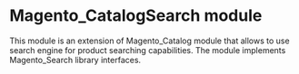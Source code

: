 # Magento_CatalogSearch module

This module is an extension of Magento_Catalog module that allows to use search engine for product searching capabilities.
The module implements Magento_Search library interfaces.
